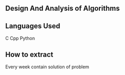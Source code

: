 ## Design  And Analysis of Algorithms
## Languages Used 
C
Cpp
Python
## How to extract 
Every week contain solution of problem 
